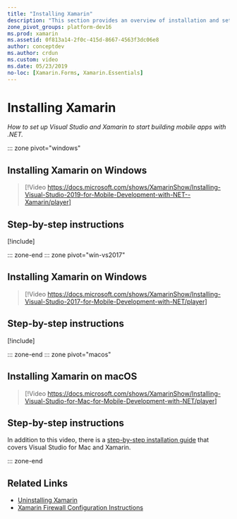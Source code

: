 ```yaml
---
title: "Installing Xamarin"
description: "This section provides an overview of installation and setup practices that can be used to get set up with Xamarin on Visual Studio."
zone_pivot_groups: platform-dev16
ms.prod: xamarin
ms.assetid: 0f813a14-2f0c-415d-8667-4563f3dc06e8
author: conceptdev
ms.author: crdun
ms.custom: video
ms.date: 05/23/2019
no-loc: [Xamarin.Forms, Xamarin.Essentials]
---
```

# Installing Xamarin

_How to set up Visual Studio and Xamarin to start building mobile apps with .NET._

::: zone pivot="windows"

## Installing Xamarin on Windows

> [!Video https://docs.microsoft.com/shows/XamarinShow/Installing-Visual-Studio-2019-for-Mobile-Development-with-NET--Xamarin/player]

## Step-by-step instructions

[!include[](~/cross-platform/includes/install-xamarin-windows-2019.md)]

::: zone-end
::: zone pivot="win-vs2017"

## Installing Xamarin on Windows

> [!Video https://docs.microsoft.com/shows/XamarinShow/Installing-Visual-Studio-2017-for-Mobile-Development-with-NET/player]

## Step-by-step instructions

[!include[](~/cross-platform/includes/install-xamarin-windows.md)]

::: zone-end
::: zone pivot="macos"

## Installing Xamarin on macOS

> [!Video https://docs.microsoft.com/shows/XamarinShow/Installing-Visual-Studio-for-Mac-for-Mobile-Development-with-NET/player]

## Step-by-step instructions

In addition to this video, there is a [step-by-step installation guide](/visualstudio/mac/installation/)
that covers Visual Studio for Mac and Xamarin.

::: zone-end

## Related Links

- [Uninstalling Xamarin](~/get-started/installation/uninstalling-xamarin.md)
- [Xamarin Firewall Configuration Instructions](firewall.md)
